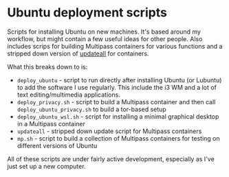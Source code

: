 # Ubuntu deployment scripts

Scripts for installing Ubuntu on new machines. It's based around my workflow, but might contain a few useful ideas for other people. Also includes scrips for building Multipass containers for various functions and a stripped down version of [updateall](https://github.com/teknostatik/updateall) for containers.

What this breaks down to is:

* `deploy_ubuntu` - script to run directly after installing Ubuntu (or Lubuntu) to add the software I use regularly. This include the i3 WM and a lot of text editing/multimedia applications.
* `deploy_privacy.sh` - script to build a Multipass container and then call `deploy_ubuntu_privacy.sh` to build a tor-based setup
* `deploy_ubuntu_wsl.sh` - script for installing a minimal graphical desktop in a Multipass container
* `updateall` - stripped down update script for Multipass containers
* `mp.sh` - script to build a collection of Multipass containers for testing on different versions of Ubuntu

All of these scripts are under fairly active development, especially as I've just set up a new computer.
